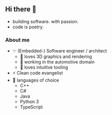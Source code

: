 ## Hi there 👋

- building software. with passion.
- code is poetry.

### About me

- ✨ (Embedded-) Software engineer / architect
  - 🌱 loves 3D graphics and rendering
  - 🌱 working in the automotive domain
  - 🌱 loves intuitive tooling
- ⚡ Clean code evangelist
- 🔭 languages of choice
  - C++
  - C#
  - Java
  - Python 3
  - TypeScript

<!--
**doosuu/doosuu** is a ✨ _special_ ✨ repository because its `README.md` (this file) appears on your GitHub profile.

Here are some ideas to get you started:

- 🔭 I’m currently working on ...
- 🌱 I’m currently learning ...
- 👯 I’m looking to collaborate on ...
- 🤔 I’m looking for help with ...
- 💬 Ask me about ...
- 📫 How to reach me: ...
- 😄 Pronouns: ...
- ⚡ Fun fact: ...
-->

